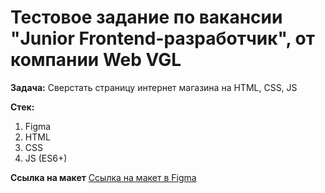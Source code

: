 # Тестовое задание по вакансии "Junior Frontend-разработчик", от компании Web VGL
**Задача:**
Сверстать страницу интернет магазина на HTML, CSS, JS

**Стек:**
1. Figma
2. HTML
3. CSS
4. JS (ES6+)

**Ссылка на макет**
 [Ссылка на макет в Figma](https://www.figma.com/design/gwFSeKoUkNV4kAa0z9WBAT/Тестовое?node-id=1-548&t=FvrjkLd9A6sM70Xh-0)